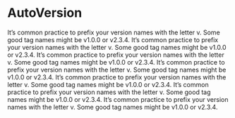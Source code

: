 # AutoVersion

It’s common practice to prefix your version names with the letter v. Some good tag names might be v1.0.0 or v2.3.4.
It’s common practice to prefix your version names with the letter v. Some good tag names might be v1.0.0 or v2.3.4.
It’s common practice to prefix your version names with the letter v. Some good tag names might be v1.0.0 or v2.3.4.
It’s common practice to prefix your version names with the letter v. Some good tag names might be v1.0.0 or v2.3.4.
It’s common practice to prefix your version names with the letter v. Some good tag names might be v1.0.0 or v2.3.4.
It’s common practice to prefix your version names with the letter v. Some good tag names might be v1.0.0 or v2.3.4.
It’s common practice to prefix your version names with the letter v. Some good tag names might be v1.0.0 or v2.3.4.
